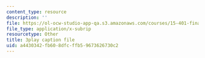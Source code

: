 ```yaml
---
content_type: resource
description: ''
file: https://ol-ocw-studio-app-qa.s3.amazonaws.com/courses/15-401-finance-theory-i-fall-2008/a4430342fb608dfcffb59673626730c2_N8gtnbJuMoo.srt
file_type: application/x-subrip
resourcetype: Other
title: 3play caption file
uid: a4430342-fb60-8dfc-ffb5-9673626730c2
---
```

